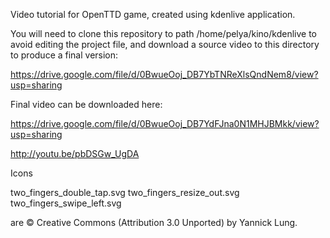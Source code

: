 Video tutorial for OpenTTD game, created using kdenlive application.

You will need to clone this repository to path /home/pelya/kino/kdenlive
to avoid editing the project file, and download a source video to this directory
to produce a final version:

https://drive.google.com/file/d/0BwueOoj_DB7YbTNReXlsQndNem8/view?usp=sharing

Final video can be downloaded here:

https://drive.google.com/file/d/0BwueOoj_DB7YdFJna0N1MHJBMkk/view?usp=sharing

http://youtu.be/pbDSGw_UgDA

Icons

two_fingers_double_tap.svg
two_fingers_resize_out.svg
two_fingers_swipe_left.svg

are © Creative Commons (Attribution 3.0 Unported) by Yannick Lung.

